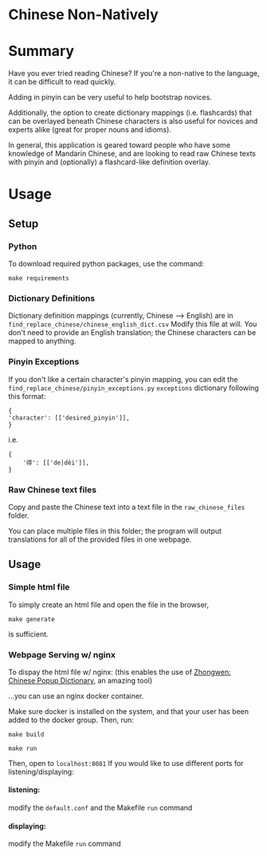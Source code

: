 # Chinese Non-Natively

# Summary
Have you ever tried reading Chinese?
If you're a non-native to the language, it can be difficult to read quickly.

Adding in pinyin can be very useful to help bootstrap novices.

Additionally, the option to create dictionary mappings (i.e. flashcards) that can be
overlayed beneath Chinese characters is also useful for novices and experts alike (great for proper nouns and idioms).

In general, this application is geared toward people who have some knowledge of Mandarin Chinese, 
and are looking to read raw Chinese texts with pinyin and (optionally) a flashcard-like definition overlay.

# Usage
## Setup
### Python
To download required python packages, use the command:

`make requirements`

### Dictionary Definitions
Dictionary definition mappings (currently, Chinese --> English) are in `find_replace_chinese/chinese_english_dict.csv`
Modify this file at will. You don't need to provide an English translation; the Chinese characters can be mapped to anything.

### Pinyin Exceptions
If you don't like a certain character's pinyin mapping, you can edit the `find_replace_chinese/pinyin_exceptions.py`
`exceptions` dictionary following this format:
```
{
'character': [['desired_pinyin']],
}
```

i.e.

```
{
    '得': [['de|děi']],
}
```

### Raw Chinese text files
Copy and paste the Chinese text into a text file in the `raw_chinese_files` folder.

You can place multiple files in this folder; the program will output translations for all of the provided files in one webpage.

## Usage
### Simple html file
To simply create an html file and open the file in the browser,

`make generate`

is sufficient.

### Webpage Serving w/ nginx
To dispay the html file w/ nginx:
(this enables the use of [Zhongwen: Chinese Popup Dictionary](https://chrome.google.com/webstore/detail/zhongwen-chinese-english/kkmlkkjojmombglmlpbpapmhcaljjkde), an amazing tool)

...you can use an nginx docker container.

Make sure docker is installed on the system, and that your user has been added to the docker group.
Then, run:

`make build`

`make run`

Then, open to `localhost:8081`
If you would like to use different ports for listening/displaying:

#### listening:

modify the `default.conf` and the Makefile `run` command

#### displaying:

modify the Makefile `run` command
